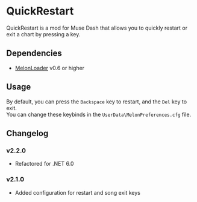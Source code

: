 # QuickRestart
QuickRestart is a mod for Muse Dash that allows you to quickly restart or exit a chart by pressing a key.
## Dependencies
- [MelonLoader](https://github.com/LavaGang/MelonLoader/releases) v0.6 or higher
## Usage
By default, you can press the `Backspace` key to restart, and the `Del` key to exit.  
You can change these keybinds in the `UserData\MelonPreferences.cfg` file.
## Changelog
### v2.2.0
- Refactored for .NET 6.0
### v2.1.0
- Added configuration for restart and song exit keys
